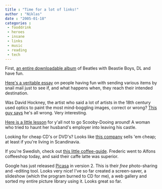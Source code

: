 ```yaml
---
title : "Time for a lot of links!"
author : "Niklas"
date : "2005-01-18"
categories : 
 - fooddrink
 - heroes
 - insane
 - links
 - music
 - reading
 - tech
---
```


First, [an entire downloadable album](http://halley.lunarpages.com/~djbc002/beastles) of Beatles with Beastie Boys, DL and have fun.

[Here's a veritable essay](http://www.directcreative.com/aaexperiments.html) on people having fun with sending various items by snail mail just to see if, and what happens when, they reach their intended destination.

Was David Hockney, the artist who said a lot of artists in the 18th century used optics to paint the most mind-boggling images, correct or wrong? [This guy says](http://www.newscientist.com/article.ns?id=dn6868) he's all wrong. Very interesting.

[Here is a little lesson](http://news.independent.co.uk/europe/story.jsp?story=601481) for y'all not to go Scooby-Dooing around! A woman who tried to haunt her husband's employer into leaving his castle.

Looking for cheap CD's or DVD's? Looks like [this company](http://wesellcd.com) sells 'em cheap; at least if you're living in Scandinavia.

If you're Swedish, check out [this little coffee-guide](http://www.dn.se/DNet/jsp/polopoly.jsp?d=631&a=225573&maNo=1). Frederic went to Alfons coffeeshop today, and said their caffe latte was superior.

Google has just released [Picasa](http://www.picasa.com) in version 2. This is their _free_ photo-sharing and -editing tool. Looks very nice! I've so far created a screen-saver, a slideshow (which the program burned to CD for me), a web gallery and sorted my entire picture library using it. Looks great so far.
